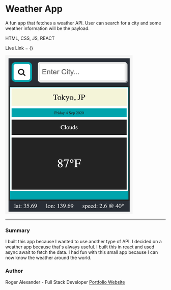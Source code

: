 # Weather App

A fun app that fetches a weather API. User can search for a city and some weather information will be the payload.

HTML, CSS, JS, REACT

Live Link = {}

<img src="client/src/img/img1.png" width="400" height="500">
<hr />

<h3>Summary</h3>
I built this app because I wanted to use another type of API. I decided on a weather app because that's always useful. I built this in react and used async await to fetch the data. I had fun with this small app because I can now know the weather around the world.

<h3>Author</h3>

Roger Alexander - Full Stack Developer <a href="http://www.douschesois.com">Portfolio Website</a>

